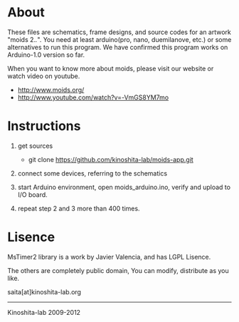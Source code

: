 # About
These files are schematics, frame designs, and source codes for an artwork "moids 2.*.*".
You need at least arduino(pro, nano, duemilanove, etc.) or some alternatives to run this program.
We have confirmed this program works on Arduino-1.0 version so far.

When you want to know more about moids, please visit our website or watch video on youtube.

- http://www.moids.org/
- http://www.youtube.com/watch?v=-VmGS8YM7mo

# Instructions

1. get sources

   - git clone https://github.com/kinoshita-lab/moids-app.git

2. connect some devices, referring to the schematics

3. start Arduino environment, open moids_arduino.ino, verify and upload to I/O board.

4. repeat step 2 and 3 more than 400 times.

# Lisence

MsTimer2 library is a work by Javier Valencia, and has LGPL Lisence.

The others are completely public domain, 
You can modify, distribute as you like.

saita[at]kinoshita-lab.org

---
Kinoshita-lab 2009-2012
